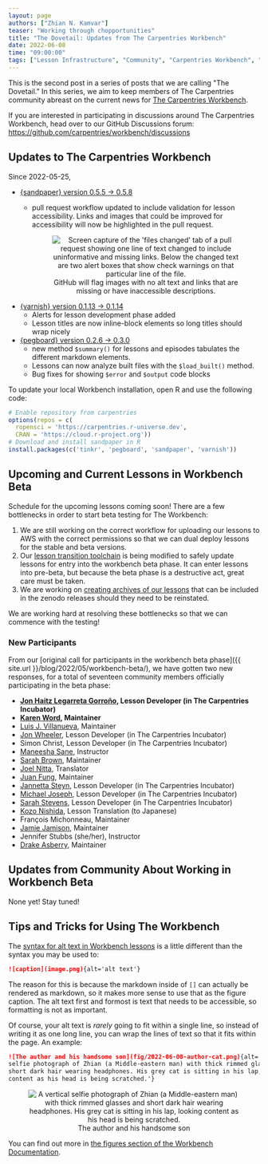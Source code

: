 ```yaml
---
layout: page
authors: ["Zhian N. Kamvar"]
teaser: "Working through chopportunities"
title: "The Dovetail: Updates from The Carpentries Workbench"
date: 2022-06-08
time: "09:00:00"
tags: ["Lesson Infrastructure", "Community", "Carpentries Workbench", "Beta", "Dovetail"]
---
```


This is the second post in a series of posts that we are calling "The Dovetail."
In this series, we aim to keep members of The Carpentries community abreast on
the current news for [The Carpentries Workbench](https://carpentries.github.io/workbench). 

If you are interested in participating in discussions around The Carpentries
Workbench, head over to our GitHub Discussions forum: <https://github.com/carpentries/workbench/discussions>

## Updates to The Carpentries Workbench

Since 2022-05-25, 

 - [{sandpaper} version 0.5.5 -> 0.5.8](https://carpentries.github.io/sandpaper/news/index.html#sandpaper-058)
   - pull request workflow updated to include validation for lesson accessibility. 
     Links and images that could be improved for accessibility will now be
     highlighted in the pull request.

     <figure style="text-align: center">
       <img src="{{site.urlimg }}/blog/2022/06/2022-06-08-check-warnings.png" 
        alt="Screen capture of the 'files changed' tab of a pull request showing one line of text changed to include uninformative and missing links. Below the changed text are two alert boxes that show check warnings on that particular line of the file."/>
       <figcaption>
       GitHub will flag images with no alt text and links that are missing or have inaccessible descriptions.
       </figcaption>
     </figure>
 - [{varnish} version 0.1.13 -> 0.1.14](https://carpentries.github.io/varnish/news/index.html#varnish-0114)
   - Alerts for lesson development phase added
   - Lesson titles are now inline-block elements so long titles should wrap nicely
 - [{pegboard} version 0.2.6 -> 0.3.0](https://carpentries.github.io/pegboard/news/index.html#pegboard-030)
   - new method `$summary()` for lessons and episodes tabulates the different markdown elements.
   - Lessons can now analyze built files with the `$load_built()` method.
   - Bug fixes for showing `$error` and `$output` code blocks

To update your local Workbench installation, open R and use the following code:

```r
# Enable repository from carpentries
options(repos = c(
  ropensci = 'https://carpentries.r-universe.dev',
  CRAN = 'https://cloud.r-project.org'))
# Download and install sandpaper in R
install.packages(c('tinkr', 'pegboard', 'sandpaper', 'varnish'))
```

## Upcoming and Current Lessons in Workbench Beta

Schedule for the upcoming lessons coming soon! There are a few bottlenecks in
order to start beta testing for The Workbench:

1. We are still working on the correct workflow for uploading our lessons to AWS
   with the correct permissions so that we can dual deploy lessons for the
   stable and beta versions.
1. Our [lesson transition
   toolchain](https://github.com/data-lessons/lesson-transition#readme) is
   being modified to safely update lessons for entry into the workbench beta
   phase. It can enter lessons into pre-beta, but because the beta phase is a
   destructive act, great care must be taken.
1. We are working on [creating archives of our lessons](https://ropensci.org/blog/2022/03/22/safeguards-and-backups-for-github-organizations/)
   that can be included in the zenodo releases should they need to be reinstated.

We are working hard at resolving these bottlenecks so that we can commence with
the testing!

### New Participants

From our [original call for participants in the workbench beta phase]({{ site.url }}/blog/2022/05/workbench-beta/), we have gotten two new responses, for a total of seventeen community members officially participating in the beta phase:

 - **[Jon Haitz Legarreta Gorroño](https://github.com/jhlegarreta/), Lesson Developer (in The Carpentries Incubator)**
 - **[Karen Word](https://github.com/karenword/), Maintainer**
 - [Luis J. Villanueva](https://github.com/villanueval/), Maintainer
 - [Jon Wheeler](https://github.com/jonathanwheeler01/), Lesson Developer (in The Carpentries Incubator)
 - Simon Christ, Lesson Developer (in The Carpentries Incubator)
 - [Maneesha Sane](https://github.com/maneesha/), Instructor
 - [Sarah Brown](https://github.com/brownsarahm/), Maintainer
 - [Joel Nitta](https://github.com/joel.nitta/), Translator
 - [Juan Fung](https://github.com/juanfung/), Maintainer
 - [Jannetta Steyn](https://github.com/jsteyn/), Lesson Developer (in The Carpentries Incubator)
 - [Michael Joseph](https://github.com/josephmje/), Lesson Developer (in The Carpentries Incubator)
 - [Sarah Stevens](https://github.com/sstevens2/), Lesson Developer (in The Carpentries Incubator)
 - [Kozo Nishida](https://github.com/kozo2/), Lesson Translation (to Japanese)
 - François Michonneau, Maintainer
 - [Jamie Jamison](https://github.com/jmjamison/), Maintainer
 - Jennifer Stubbs (she/her), Instructor
 - [Drake Asberry](https://github.com/drakeasberry/), Maintainer

## Updates from Community About Working in Workbench Beta

None yet! Stay tuned!

## Tips and Tricks for Using The Workbench

The [syntax for alt text in Workbench lessons](https://carpentries.github.io/workbench/transition-guide.html#figures)
is a little different than the syntax you may be used to:

```markdown
![caption](image.png){alt='alt text'}
```

The reason for this is because the markdown inside of `[]` can actually be
rendered as markdown, so it makes more sense to use that as the figure caption.
The alt text first and formost is text that needs to be accessible, so
formatting is not as important.

Of course, your alt text is _rarely_ going to fit within a single line, so
instead of writing it as one long line, you can wrap the lines of text so that it
fits within the page. An example:

```markdown
![The author and his handsome son](fig/2022-06-08-author-cat.png){alt='A vertical
selfie photograph of Zhian (a Middle-eastern man) with thick rimmed glasses and
short dark hair wearing headphones. His grey cat is sitting in his lap, looking
content as his head is being scratched.'}
```


<figure style="text-align: center">
  <img src="{{site.urlimg }}/blog/2022/06/2022-06-08-author-cat.png" 
   alt="A vertical selfie photograph of Zhian (a Middle-eastern man) with thick rimmed glasses and short dark hair wearing headphones. His grey cat is sitting in his lap, looking content as his head is being scratched."/>
  <figcaption>
  The author and his handsome son
  </figcaption>
</figure>

You can find out more in [the figures section of the Workbench Documentation](https://carpentries.github.io/sandpaper-docs/episodes.html#figures).
